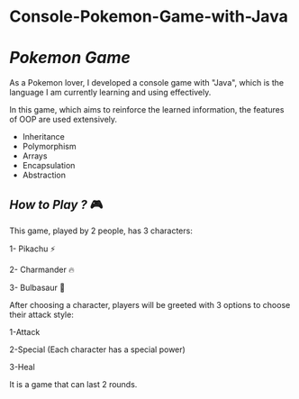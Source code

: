 # Console-Pokemon-Game-with-Java

# _Pokemon Game_ 

As a Pokemon lover, I developed a console game with "Java", which is the language I am currently learning and using effectively.

In this game, which aims to reinforce the learned information, the features of OOP are used extensively.
- Inheritance
- Polymorphism
- Arrays
- Encapsulation
- Abstraction

## _How to Play ?_ 🎮

This game, played by 2 people, has 3 characters:

1- Pikachu ⚡

2- Charmander 🔥

3- Bulbasaur 🥬

After choosing a character, players will be greeted with 3 options to choose their attack style:

1-Attack

2-Special (Each character has a special power)

3-Heal

It is a game that can last 2 rounds.
